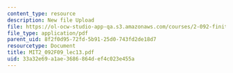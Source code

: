 ```yaml
---
content_type: resource
description: New file Upload
file: https://ol-ocw-studio-app-qa.s3.amazonaws.com/courses/2-092-finite-element-analysis-of-solids-and-fluids-i-fall-2009/33a32e69a1ae3686864def4c023e455a_MIT2_092F09_lec13.pdf
file_type: application/pdf
parent_uid: 8f2f0d95-72fd-5b91-25d0-743fd2de18d7
resourcetype: Document
title: MIT2_092F09_lec13.pdf
uid: 33a32e69-a1ae-3686-864d-ef4c023e455a
---
```


